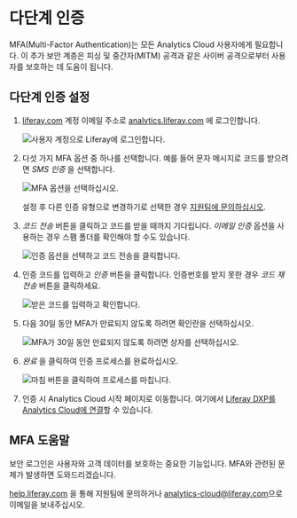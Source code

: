# 다단계 인증

MFA(Multi-Factor Authentication)는 모든 Analytics Cloud 사용자에게 필요합니다. 이 추가 보안 계층은 피싱 및 중간자(MITM) 공격과 같은 사이버 공격으로부터 사용자를 보호하는 데 도움이 됩니다.

## 다단계 인증 설정

1. [liferay.com](https://www.liferay.com) 계정 이메일 주소로 [analytics.liferay.com](https://analytics.liferay.com) 에 로그인합니다.

    ![사용자 계정으로 Liferay에 로그인합니다.](./multi-factor-authentication/images/01.png)

1. 다섯 가지 MFA 옵션 중 하나를 선택합니다. 예를 들어 문자 메시지로 코드를 받으려면 *SMS 인증* 을 선택합니다.

    ![MFA 옵션을 선택하십시오.](./multi-factor-authentication/images/02.png)

   설정 후 다른 인증 유형으로 변경하기로 선택한 경우 [지원팀에 문의하십시오](#help-with-mfa).

1. *코드 전송* 버튼을 클릭하고 코드를 받을 때까지 기다립니다. *이메일 인증* 옵션을 사용하는 경우 스팸 폴더를 확인해야 할 수도 있습니다.

    ![인증 옵션을 선택하고 코드 전송을 클릭합니다.](./multi-factor-authentication/images/03.png)

1. 인증 코드를 입력하고 *인증* 버튼을 클릭합니다. 인증번호를 받지 못한 경우 *코드 재전송* 버튼을 클릭하세요.

    ![받은 코드를 입력하고 확인합니다.](./multi-factor-authentication/images/04.png)

1. 다음 30일 동안 MFA가 만료되지 않도록 하려면 확인란을 선택하십시오.

    ![MFA가 30일 동안 만료되지 않도록 하려면 상자를 선택하십시오.](./multi-factor-authentication/images/06.png)

1. *완료* 을 클릭하여 인증 프로세스를 완료하십시오.

    ![마침 버튼을 클릭하여 프로세스를 마칩니다.](./multi-factor-authentication/images/05.png)

2. 인증 시 Analytics Cloud 시작 페이지로 이동합니다. 여기에서 [Liferay DXP를 Analytics Cloud에 연결](../getting-started/connecting-liferay-dxp-to-analytics-cloud.md)할 수 있습니다.

## MFA 도움말

보안 로그인은 사용자와 고객 데이터를 보호하는 중요한 기능입니다. MFA와 관련된 문제가 발생하면 도와드리겠습니다. 

[help.liferay.com](https://help.liferay.com/) 을 통해 지원팀에 문의하거나 [analytics-cloud@liferay.com](mailto:analytics-cloud%40liferay.com)으로 이메일을 보내주십시오.
